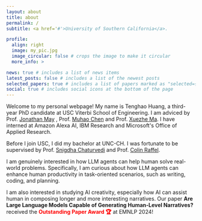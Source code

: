 ```yaml
---
layout: about
title: about
permalink: /
subtitle: <a href='#'>University of Southern California</a>.

profile:
  align: right
  image: my_pic.jpg
  image_circular: false # crops the image to make it circular
  more_info: >

news: true # includes a list of news items
latest_posts: false # includes a list of the newest posts
selected_papers: true # includes a list of papers marked as "selected={true}"
social: true # includes social icons at the bottom of the page
---
```


Welcome to my personal webpage! My name is Tenghao Huang, a third-year PhD candidate at USC Viterbi School of Engineering. I am adviced by  Prof. [Jonathan May](https://jonmay.github.io/webpage/) , Prof. <a href="https://muhaochen.github.io/">Muhao Chen</a> and Prof. <a href="https://xuezhemax.github.io/">Xuezhe Ma</a>. I have interned at Amazon Alexa AI, IBM Research and Microsoft's Office of Applied Research.

Before I join USC, I did my bachelor at UNC-CH. I was fortunate to be supervised by Prof. <a href="https://sites.google.com/site/snigdhac/">Snigdha Chaturvedi</a> and Prof. <a href="https://colinraffel.com/">Colin Raffel</a>.

I am genuinely interested in how LLM agents can help human solve real-world problems. Specifically, I am curious about how LLM agents can enhance human productivity in task-oriented scenarios, such as writing, coding, and planning. 

I am also interested in studying AI creativity, especially how AI can assist human in composing longer and more interesting narratives. Our paper **Are Large Language Models Capable of Generating Human-Level Narratives?** received the **<span style="color:red;">Outstanding Paper Award 🏆</span>** at EMNLP 2024!
